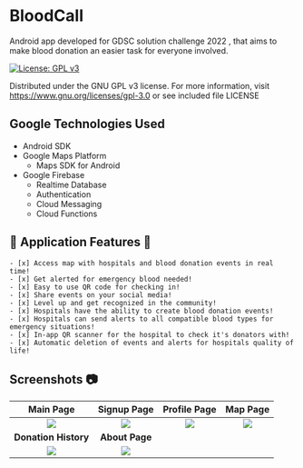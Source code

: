 # BloodCall
Android app developed for GDSC solution challenge 2022 , that aims to make blood donation an easier task for everyone involved.


[![License: GPL v3](https://img.shields.io/badge/License-GPLv3-blue.svg)](https://www.gnu.org/licenses/gpl-3.0)

Distributed under the GNU GPL v3 license.
For more information, visit https://www.gnu.org/licenses/gpl-3.0 or see included file LICENSE

## Google Technologies Used
- Android SDK
- Google Maps Platform
    - Maps SDK for Android
- Google Firebase
    - Realtime Database
    - Authentication
    - Cloud Messaging
    - Cloud Functions

## :cherry_blossom: Application Features :cherry_blossom:
    - [x] Access map with hospitals and blood donation events in real time!
    - [x] Get alerted for emergency blood needed!
    - [x] Easy to use QR code for checking in!
    - [x] Share events on your social media!
    - [x] Level up and get recognized in the community!
    - [x] Hospitals have the ability to create blood donation events!
    - [x] Hospitals can send alerts to all compatible blood types for emergency situations!
    - [x] In-app QR scanner for the hospital to check it's donators with!
    - [x] Automatic deletion of events and alerts for hospitals quality of life!
  
## Screenshots 📷
|           **Main Page**            |            **Signup Page**            |               **Profile Page**                |           **Map Page**           |
|:------------------------------------:|:------------------------------------:|:------------------------------------:|:------------------------------------:|
| ![](https://imgur.com/SCI9QFs) |![](https://imgur.com/ttx2G4K)|![](https://imgur.com/U8GY0ce)| ![](https://imgur.com/bH5uSZe)|
|            **Donation History**             |            **About Page**            |
| ![](https://imgur.com/vpv3QRN)| ![](https://imgur.com/SqWaNgv)|
